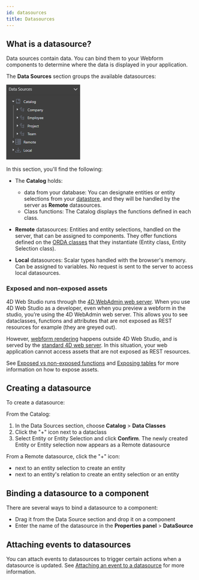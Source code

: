 ```yaml
---
id: datasources
title: Datasources
---
```


## What is a datasource?

Data sources contain data. You can bind them to your Webform components to determine where the data is displayed in your application.

The **Data Sources** section groups the available datasources:

![alt-text](img/data-sources.png)

In this section, you'll find the following:

*  The **Catalog** holds:
    * data from your database: You can designate entities or entity selections from your [datastore](https://developer.4d.com/docs/en/ORDA/dsmapping.html), and they will be handled by the server as **Remote** datasources.
    * Class functions: The Catalog displays the functions defined in each class. 

*  **Remote** datasources: Entities and entity selections, handled on the server, that can be assigned to components. 
They offer functions defined on the [ORDA classes](https://developer.4d.com/docs/en/ORDA/ordaClasses.html#class-description) that they instantiate (Entity class, Entity Selection class).

*  **Local** datasources: Scalar types handled with the browser's memory. Can be assigned to variables. No request is sent to the server to access local datasources.

### Exposed and non-exposed assets

4D Web Studio runs through the [4D WebAdmin web server](https://developer.4d.com/docs/en/Admin/webAdmin.html). When you use 4D Web Studio as a developer, even when you preview a webform in the studio, you’re using the 4D WebAdmin web server. This allows you to see dataclasses, functions and attributes that are not exposed as REST resources for example (they are greyed out).

However, [webform rendering](webforms/rendering.md) happens outside 4D Web Studio, and is served by the [standard 4D web server](https://developer.4d.com/docs/en/WebServer/webServer.html). In this situation, your web application cannot access assets that are not exposed as REST resources.

See [Exposed vs non-exposed functions](https://developer.4d.com/docs/en/ORDA/ordaClasses.html#exposed-vs-non-exposed-functions) and [Exposing tables](https://developer.4d.com/docs/en/REST/configuration.html#exposing-tables) for more information on how to expose assets.

## Creating a datasource

To create a datasource: 

From the Catalog:
1. In the Data Sources section, choose **Catalog** > **Data Classes**
2. Click the "+" icon next to a dataclass
3. Select Entity or Entity Selection and click **Confirm**. The newly created Entity or Entity selection now appears as a Remote datasource

From a Remote datasource, click the "+" icon:
* next to an entity selection to create an entity
* next to an entity's relation to create an entity selection or an entity  

## Binding a datasource to a component

There are several ways to bind a datasource to a component:

* Drag it from the Data Source section and drop it on a component
* Enter the name of the datasource in the **Properties panel** > **DataSource** 

## Attaching events to datasources 

You can attach events to datasources to trigger certain actions when a datasource is updated. See [Attaching an event to a datasource](events.md#example-2-attaching-an-event-to-a-datasource) for more information.